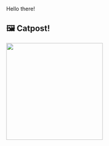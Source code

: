 Hello there!



## 🖼️ Catpost!

<sub>
    <img src="https://cdn2.thecatapi.com/images/cV2Miw_3h.jpg" height="256">
</sub>

